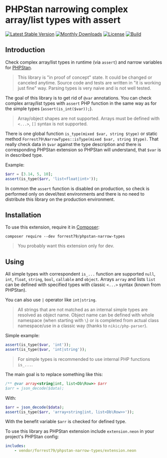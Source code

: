 # PHPStan narrowing complex array/list types with assert

[![Latest Stable Version](https://poser.pugx.org/forrest79/phpstan-narrow-types/v)](//packagist.org/packages/forrest79/phpstan-narrow-types)
[![Monthly Downloads](https://poser.pugx.org/forrest79/phpstan-narrow-types/d/monthly)](//packagist.org/packages/forrest79/phpstan-narrow-types)
[![License](https://poser.pugx.org/forrest79/phpstan-narrow-types/license)](//packagist.org/packages/forrest79/phpstan-narrow-types)
[![Build](https://github.com/forrest79/phpstan-narrow-types/actions/workflows/build.yml/badge.svg?branch=master)](https://github.com/forrest79/phpstan-narrow-types/actions/workflows/build.yml)

## Introduction

Check complex array/list types in runtime (via `assert`) and narrow variables for [PHPStan](https://phpstan.org/).

> This library is "in proof of concept" state. It could be changed or canceled anytime. Source code and tests are written in "it is working just fine" way. Parsing types is very naive and is not well tested.

The goal of this library is to get rid of `@var` annotations. You can check complex array/list types with `assert` PHP function in the same way as for the simple types (`assert(is_int($var));`).

> Array/object shapes are not supported. Arrays must be defined with `<...>`, `[]` syntax is not supported.

There is one global function `is_type(mixed $var, string $type)` or static method `Forrest79\NarrowTypes::isType(mixed $var, string $type)`. That really check data in `$var` against the type description and there is corresponding PHPStan extension so PHPStan will understand, that `$var` is in described type. 

Example:

```php
$arr = [3.14, 5, 10];
assert(is_type($arr, 'list<float|int>'));
```

In common the `assert` function is disabled on production, so check is performed only on devel/test environments and there is no need to distribute this library on the production environment. 

## Installation

To use this extension, require it in [Composer](https://getcomposer.org/):

```
composer require --dev forrest79/phpstan-narrow-types
```

> You probably want this extension only for dev.

## Using

All simple types with correspondent `is_...` function are supported `null`, `int`, `float`, `string`, `bool`, `callable` and `object`. Arrays `array` and lists `list` can be defined with specified types with classic `<...>` syntax (known from PHPStan).

You can also use `|` operator like `int|string`.

> All strings that are not matched as an internal simple types are resolved as object name. Object name can be defined with whole namespace (when starting with `\`) or is completed from actual class namespace/use in a classic way (thanks to `nikic/php-parser`). 

Simple example:

```php
assert(is_type($var, 'int'));
assert(is_type($var, 'int|string'));
```

> For simple types is recommended to use internal PHP functions `is_...`.

The main goal is to replace something like this:

```php
/** @var array<string|int, list<Db\Row>> $arr
$arr = json_decode($data);
```

With:

```php
$arr = json_decode($data);
assert(is_type($arr, 'array<string|int, list<Db\Row>>'));
```

With the benefit variable `$arr` is checked for defined type.

To use this library as PHPStan extension include `extension.neon` in your project's PHPStan config:

```yaml
includes:
    - vendor/forrest79/phpstan-narrow-types/extension.neon
```
